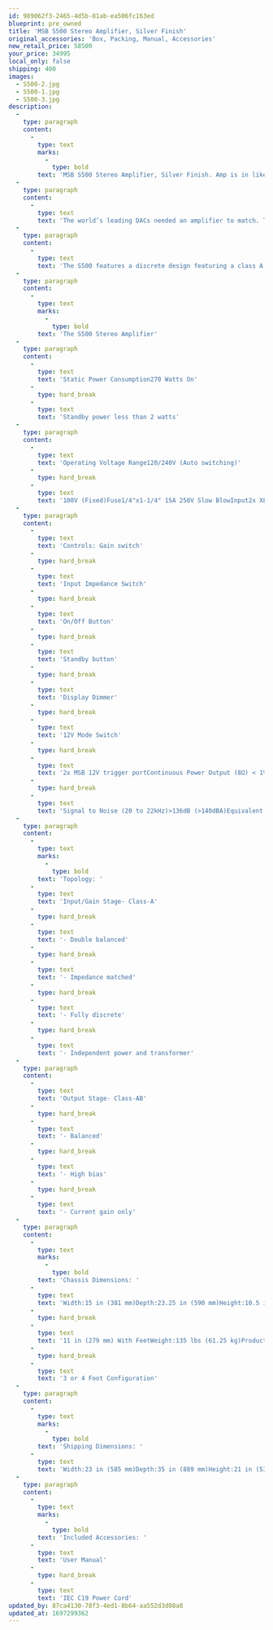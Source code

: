 ```yaml
---
id: 989062f3-2465-4d5b-81ab-ea506fc163ed
blueprint: pre_owned
title: 'MSB S500 Stereo Amplifier, Silver Finish'
original_accessories: 'Box, Packing, Manual, Accessories'
new_retail_price: 58500
your_price: 34995
local_only: false
shipping: 400
images:
  - S500-2.jpg
  - S500-1.jpg
  - S500-3.jpg
description:
  -
    type: paragraph
    content:
      -
        type: text
        marks:
          -
            type: bold
        text: 'MSB S500 Stereo Amplifier, Silver Finish. Amp is in like-new condition with original box, packing and accessories. Purchased less than a year ago. Extreme high-power and incredible life-like sound. Very rare item on the used market. Sells as new for $58,500.00'
  -
    type: paragraph
    content:
      -
        type: text
        text: 'The world’s leading DACs needed an amplifier to match. The result was a clean slate design that could meet our DAC’s ultra high dynamic range head on. With the amplifier’s architecture optimized in critical areas, audio performance, longevity, and an ability to drive any speaker became our principal design parameters. We redefined the idea of what an amplifier can be, embedding the S500 with a fully modular design alongside a 1.0 Farad Power Core, a matched impedance input stage and an all billet CNC case. The finest amplifier we’ve ever created, the 500 series redefines excellence and sets a new bar in the industry.'
  -
    type: paragraph
    content:
      -
        type: text
        text: 'The S500 features a discrete design featuring a class A matched impedance input stage. This result is a product with minimized signal reflections, input noise, and distortion while also maximizing power transfer and dynamic range in a zero negative feedback design. With custom low-noise high-current toroidal transformers and rugged high-current output buffers, the S500 provides a transparent, holographic listening experience that’s completely fatigue free. All components were meticulously chosen for their sonic performance and longevity, ensuring your amplifier is built to last.'
  -
    type: paragraph
    content:
      -
        type: text
        marks:
          -
            type: bold
        text: 'The S500 Stereo Amplifier'
  -
    type: paragraph
    content:
      -
        type: text
        text: 'Static Power Consumption270 Watts On'
      -
        type: hard_break
      -
        type: text
        text: 'Standby power less than 2 watts'
  -
    type: paragraph
    content:
      -
        type: text
        text: 'Operating Voltage Range120/240V (Auto switching)'
      -
        type: hard_break
      -
        type: text
        text: '100V (Fixed)Fuse1/4"x1-1/4" 15A 250V Slow BlowInput2x XLR InputOutput1x Binding post set per channel'
  -
    type: paragraph
    content:
      -
        type: text
        text: 'Controls: Gain switch'
      -
        type: hard_break
      -
        type: text
        text: 'Input Impedance Switch'
      -
        type: hard_break
      -
        type: text
        text: 'On/Off Button'
      -
        type: hard_break
      -
        type: text
        text: 'Standby button'
      -
        type: hard_break
      -
        type: text
        text: 'Display Dimmer'
      -
        type: hard_break
      -
        type: text
        text: '12V Mode Switch'
      -
        type: hard_break
      -
        type: text
        text: '2x MSB 12V trigger portContinuous Power Output (8Ω) < 1% distortion500 WContinuous Power Output (4Ω) < 1% distortion900 WFrequency Response (20 to 20kHz)±0.025dB'
      -
        type: hard_break
      -
        type: text
        text: 'Signal to Noise (20 to 22kHz)>136dB (>140dBA)Equivalent Input Noise (22kHz BW)0.5μVCrosstalk @ 2kHz<-110dBLow Gain (75Ω source impedance)16.2dBMedium Gain (75Ω source impedance)22.2dBHigh Gain (75Ω source impedance)28.2dBInput Impedance (User Selectable)75Ω / 300Ω / 1.2kΩOutput Impedance (20 to 20kHz)0.07Ω'
  -
    type: paragraph
    content:
      -
        type: text
        marks:
          -
            type: bold
        text: 'Topology: '
      -
        type: text
        text: 'Input/Gain Stage- Class-A'
      -
        type: hard_break
      -
        type: text
        text: '- Double balanced'
      -
        type: hard_break
      -
        type: text
        text: '- Impedance matched'
      -
        type: hard_break
      -
        type: text
        text: '- Fully discrete'
      -
        type: hard_break
      -
        type: text
        text: '- Independent power and transformer'
  -
    type: paragraph
    content:
      -
        type: text
        text: 'Output Stage- Class-AB'
      -
        type: hard_break
      -
        type: text
        text: '- Balanced'
      -
        type: hard_break
      -
        type: text
        text: '- High bias'
      -
        type: hard_break
      -
        type: text
        text: '- Current gain only'
  -
    type: paragraph
    content:
      -
        type: text
        marks:
          -
            type: bold
        text: 'Chassis Dimensions: '
      -
        type: text
        text: 'Width:15 in (381 mm)Depth:23.25 in (590 mm)Height:10.5 in (267 mm) Without Feet'
      -
        type: hard_break
      -
        type: text
        text: '11 in (279 mm) With FeetWeight:135 lbs (61.25 kg)Product Feet:M6X1 Thread'
      -
        type: hard_break
      -
        type: text
        text: '3 or 4 Foot Configuration'
  -
    type: paragraph
    content:
      -
        type: text
        marks:
          -
            type: bold
        text: 'Shipping Dimensions: '
      -
        type: text
        text: 'Width:23 in (585 mm)Depth:35 in (889 mm)Height:21 in (534 mm)Weight:194 lbs. (88 kg)'
  -
    type: paragraph
    content:
      -
        type: text
        marks:
          -
            type: bold
        text: 'Included Accessories: '
      -
        type: text
        text: 'User Manual'
      -
        type: hard_break
      -
        type: text
        text: 'IEC C19 Power Cord'
updated_by: 87ca4130-78f3-4ed1-8b64-aa552d3d08a8
updated_at: 1697299362
---
```


